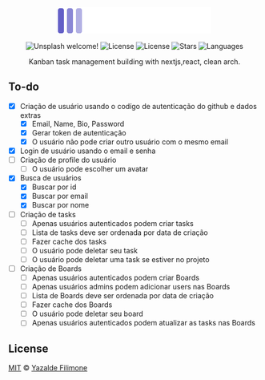  <p align="center" >
<img src=".assets/logo-dark.svg" />
<P/>
 <p align="center">
  <img src="https://img.shields.io/static/v1?label=Kanban Api&message=Welcome&color=FFFFFF&labelColor=635FC7" alt="Unsplash welcome!" />
  <img alt="License" src="https://img.shields.io/static/v1?label=version&message=1.0&color=FFFFFF&labelColor=635FC7">
  <img alt="License" src="https://img.shields.io/static/v1?label=license&message=MIT&color=FFFFFF&labelColor=635FC7">
  <img alt="Stars" src="https://img.shields.io/github/stars/yazaldefilimonepinto/kanban-api?color=FFFFFF&labelColor=635FC7">
  <img alt="Languages" src="https://img.shields.io/github/languages/count/yazaldefilimonepinto/kanban-api?color=FFFFFF&labelColor=635FC7">
</p>
<p align="center" >
Kanban task management  building with nextjs,react, clean arch.
<P/>

## To-do

- [x] Criação de usuário usando o codígo de autenticação do github e dados extras
  - [x] Email, Name, Bio, Password
  - [x] Gerar token de autenticação
  - [x] O usuário não pode criar outro usuário com o mesmo email
- [x] Login de usuário usando o email e senha
- [ ] Criação de profile do usuário
  - [ ] O usuário pode escolher um avatar
- [x] Busca de usuários
  - [x] Buscar por id
  - [x] Buscar por email
  - [x] Buscar por nome
- [ ] Criação de tasks
  - [ ] Apenas usuários autenticados podem criar tasks
  - [ ] Lista de tasks deve ser ordenada por data de criação
  - [ ] Fazer cache dos tasks
  - [ ] O usuário pode deletar seu task
  - [ ] O usuário pode deletar uma task se estiver no projeto
- [ ] Criação de Boards
  - [ ] Apenas usuários autenticados podem criar Boards
  - [ ] Apenas usuários admins podem adicionar users nas Boards
  - [ ] Lista de Boards deve ser ordenada por data de criação
  - [ ] Fazer cache dos Boards
  - [ ] O usuário pode deletar seu board
  - [ ] Apenas usuários autenticados podem atualizar as tasks nas Boards

<a id="license"></a>

## License

[MIT](https://github.com/yazaldefilimonepinto/kanban-api/blob/main/LICENSE) © [Yazalde Filimone](https://www.linkedin.com/in/yazalde-filimone/)
